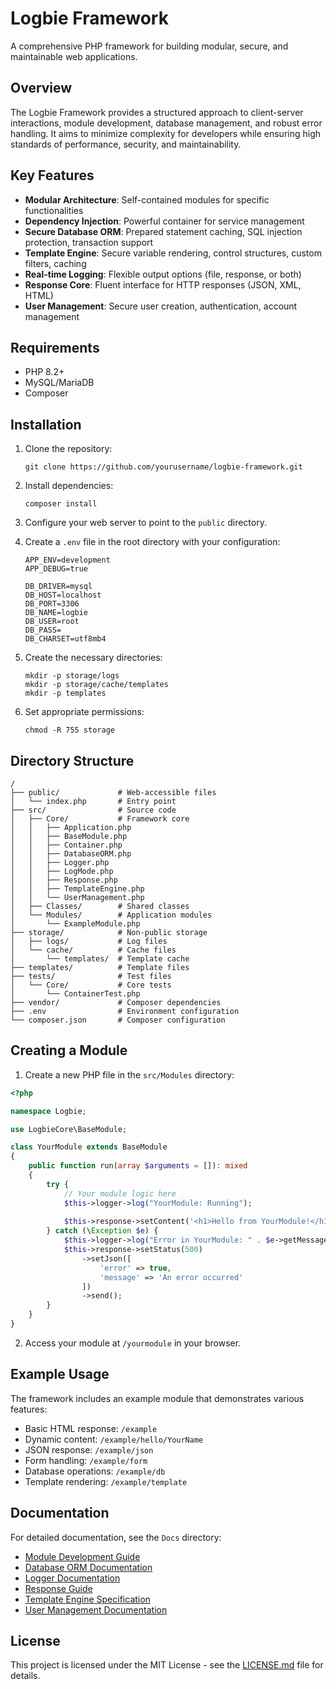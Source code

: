 # Logbie Framework

A comprehensive PHP framework for building modular, secure, and maintainable web applications.

## Overview

The Logbie Framework provides a structured approach to client-server interactions, module development, database management, and robust error handling. It aims to minimize complexity for developers while ensuring high standards of performance, security, and maintainability.

## Key Features

- **Modular Architecture**: Self-contained modules for specific functionalities
- **Dependency Injection**: Powerful container for service management
- **Secure Database ORM**: Prepared statement caching, SQL injection protection, transaction support
- **Template Engine**: Secure variable rendering, control structures, custom filters, caching
- **Real-time Logging**: Flexible output options (file, response, or both)
- **Response Core**: Fluent interface for HTTP responses (JSON, XML, HTML)
- **User Management**: Secure user creation, authentication, account management

## Requirements

- PHP 8.2+
- MySQL/MariaDB
- Composer

## Installation

1. Clone the repository:
   ```
   git clone https://github.com/yourusername/logbie-framework.git
   ```

2. Install dependencies:
   ```
   composer install
   ```

3. Configure your web server to point to the `public` directory.

4. Create a `.env` file in the root directory with your configuration:
   ```
   APP_ENV=development
   APP_DEBUG=true
   
   DB_DRIVER=mysql
   DB_HOST=localhost
   DB_PORT=3306
   DB_NAME=logbie
   DB_USER=root
   DB_PASS=
   DB_CHARSET=utf8mb4
   ```

5. Create the necessary directories:
   ```
   mkdir -p storage/logs
   mkdir -p storage/cache/templates
   mkdir -p templates
   ```

6. Set appropriate permissions:
   ```
   chmod -R 755 storage
   ```

## Directory Structure

```
/
├── public/             # Web-accessible files
│   └── index.php       # Entry point
├── src/                # Source code
│   ├── Core/           # Framework core
│   │   ├── Application.php
│   │   ├── BaseModule.php
│   │   ├── Container.php
│   │   ├── DatabaseORM.php
│   │   ├── Logger.php
│   │   ├── LogMode.php
│   │   ├── Response.php
│   │   ├── TemplateEngine.php
│   │   └── UserManagement.php
│   ├── Classes/        # Shared classes
│   └── Modules/        # Application modules
│       └── ExampleModule.php
├── storage/            # Non-public storage
│   ├── logs/           # Log files
│   └── cache/          # Cache files
│       └── templates/  # Template cache
├── templates/          # Template files
├── tests/              # Test files
│   └── Core/           # Core tests
│       └── ContainerTest.php
├── vendor/             # Composer dependencies
├── .env                # Environment configuration
└── composer.json       # Composer configuration
```

## Creating a Module

1. Create a new PHP file in the `src/Modules` directory:

```php
<?php

namespace Logbie;

use LogbieCore\BaseModule;

class YourModule extends BaseModule
{
    public function run(array $arguments = []): mixed
    {
        try {
            // Your module logic here
            $this->logger->log("YourModule: Running");
            
            $this->response->setContent('<h1>Hello from YourModule!</h1>')->send();
        } catch (\Exception $e) {
            $this->logger->log("Error in YourModule: " . $e->getMessage());
            $this->response->setStatus(500)
                ->setJson([
                    'error' => true,
                    'message' => 'An error occurred'
                ])
                ->send();
        }
    }
}
```

2. Access your module at `/yourmodule` in your browser.

## Example Usage

The framework includes an example module that demonstrates various features:

- Basic HTML response: `/example`
- Dynamic content: `/example/hello/YourName`
- JSON response: `/example/json`
- Form handling: `/example/form`
- Database operations: `/example/db`
- Template rendering: `/example/template`

## Documentation

For detailed documentation, see the `Docs` directory:

- [Module Development Guide](Docs/module-documentation.md)
- [Database ORM Documentation](Docs/database-orm-docs.md)
- [Logger Documentation](Docs/logging-documentation.md)
- [Response Guide](Docs/response-guide.md)
- [Template Engine Specification](Docs/template-engine-spec.md)
- [User Management Documentation](Docs/user-management-docs.md)

## License

This project is licensed under the MIT License - see the [LICENSE.md](LICENSE.md) file for details.
